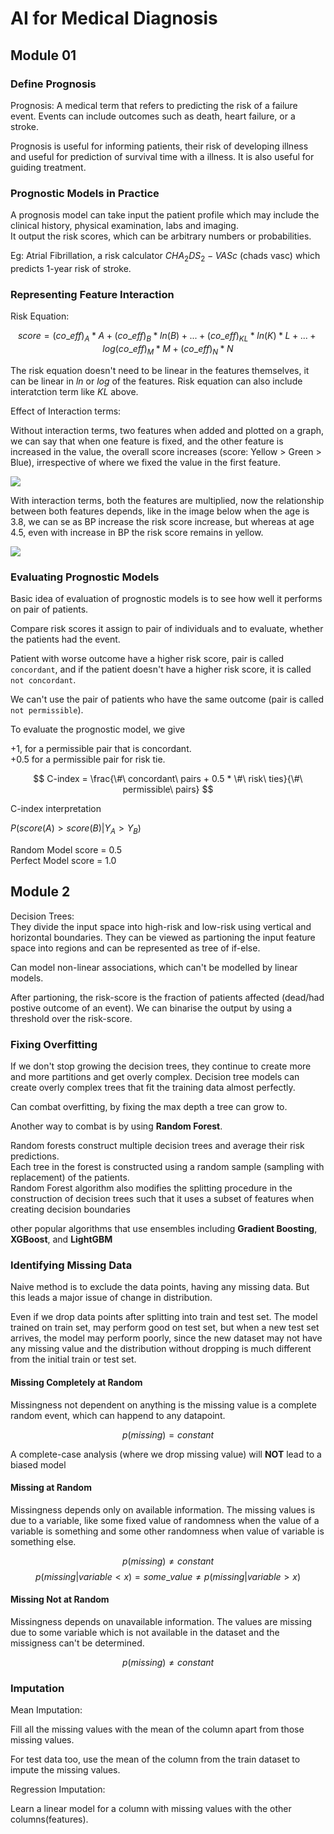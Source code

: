 # AI for Medical Diagnosis

## Module 01

### Define Prognosis

Prognosis: A medical term that refers to predicting the risk of a failure event. Events can include outcomes such as death, heart failure, or a stroke. 

Prognosis is useful for informing patients, their risk of developing illness and useful for prediction of survival time with a illness. It is also useful for guiding treatment.

### Prognostic Models in Practice

A prognosis model can take input the patient profile which may include the clinical history, physical examination, labs and imaging.  
It output the risk scores, which can be arbitrary numbers or probabilities.

Eg: Atrial Fibrillation, a risk calculator $CHA_2DS_2-VASc$ (chads vasc) which predicts 1-year risk of stroke.

### Representing Feature Interaction

Risk Equation:

$$
score = (co\_eff)_A * A + (co\_eff)_B * ln(B) + ... + (co\_eff)_{KL} * ln(K) * L + ... + log(co\_eff)_M * M + (co\_eff)_N * N
$$

The risk equation doesn't need to be linear in the features themselves, it can be linear in $ln$ or $log$ of the features. Risk equation can also include interatction term like $KL$ above.

Effect of Interaction terms:

Without interaction terms, two features when added and plotted on a graph, we can say that when one feature is fixed, and the other feature is increased in the value, the overall score increases (score: Yellow > Green > Blue), irrespective of where we fixed the value in the first feature.

![](./images/WithoutInteraction.png)

With interaction terms, both the features are multiplied, now the relationship between both features depends, like in the image below when the age is 3.8, we can se as BP increase the risk score increase, but whereas at age 4.5, even with increase in BP the risk score remains in yellow.
 
![](./images/WithInteraction.png)

### Evaluating Prognostic Models

Basic idea of evaluation of prognostic models is to see how well it performs on pair of patients.

Compare risk scores it assign to pair of individuals and to evaluate, whether the patients had the event. 

Patient with worse outcome have a higher risk score, pair is called `concordant`, and if the patient doesn't have a higher risk score, it is called `not concordant`.

We can't use the pair of patients who have the same outcome (pair is called `not permissible`).

To evaluate the prognostic model, we give

+1, for a permissible pair that is concordant.  
+0.5 for a permissible pair for risk tie.

$$
C-index = \frac{\#\ concordant\ pairs + 0.5 * \#\ risk\ ties}{\#\ permissible\ pairs}
$$

C-index interpretation

$P(score(A) > score(B) | Y_A > Y_B)$

Random Model score = 0.5  
Perfect Model score = 1.0

## Module 2

Decision Trees:  
They divide the input space into high-risk and low-risk using vertical and horizontal boundaries. They can be viewed as partioning the input feature space into regions and can be represented as tree of if-else.

Can model non-linear associations, which can't be modelled by linear models.

After partioning, the risk-score is the fraction of patients affected (dead/had postive outcome of an event). We can binarise the output by using a threshold over the risk-score.

### Fixing Overfitting

If we don't stop growing the decision trees, they continue to create more and more partitions and get overly complex. Decision tree models can create overly complex trees that fit the training data almost perfectly.

Can combat overfitting, by fixing the max depth a tree can grow to.

Another way to combat is by using **Random Forest**.

Random forests construct multiple decision trees and average their risk predictions.  
Each tree in the forest is constructed using a random sample (sampling with replacement) of the patients.  
Random Forest algorithm also modifies the splitting procedure in the construction of decision trees such that it uses a subset of features when creating decision boundaries

other popular algorithms that use ensembles including **Gradient Boosting**, **XGBoost**, and **LightGBM**

### Identifying Missing Data

Naive method is to exclude the data points, having any missing data. But this leads a major issue of change in distribution.

Even if we drop data points after splitting into train and test set. The model trained on train set, may perform good on test set, but when a new test set arrives, the model may perform poorly, since the new dataset may not have any missing value and the distribution without dropping is much different from the initial train or test set.

#### Missing Completely at Random
Missingness not dependent on anything is the missing value is a complete random event, which can happend to any datapoint.

$$
p(missing) = constant
$$

A complete-case analysis (where we drop missing value) will **NOT** lead to a biased model

#### Missing at Random

Missingness depends only on available information. The missing values is due to a variable, like some fixed value of randomness when the value of a variable is something and some other randomness when value of variable is something else.

$$
p(missing) \ne constant
$$
$$
p(missing|variable < x) = some\_value \ne p(missing|variable>x)
$$

#### Missing Not at Random

Missingness depends on unavailable information. The values are missing due to some variable which is not available in the dataset and the missigness can't be determined.

$$
p(missing) \ne constant
$$

### Imputation

Mean Imputation:

Fill all the missing values with the mean of the column apart from those missing values.

For test data too, use the mean of the column from the train dataset to impute the missing values.

Regression Imputation:

Learn a linear model for a column with missing values with the other columns(features).

